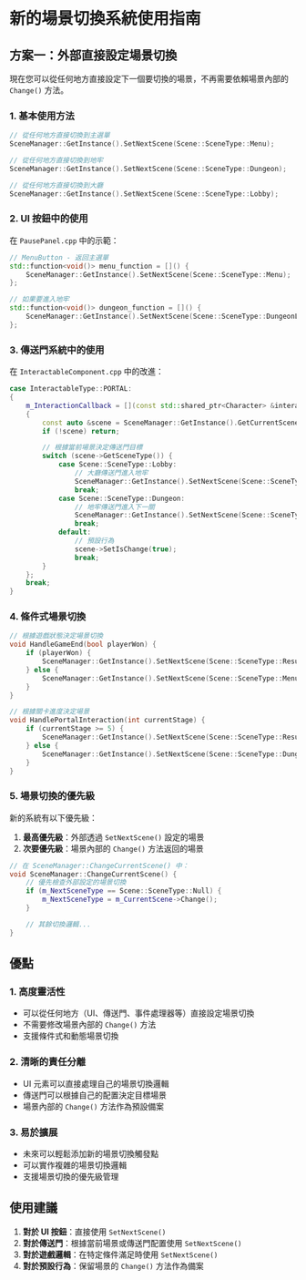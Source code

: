 # 新的場景切換系統使用指南

## 方案一：外部直接設定場景切換

現在您可以從任何地方直接設定下一個要切換的場景，不再需要依賴場景內部的 `Change()` 方法。

### 1. 基本使用方法

```cpp
// 從任何地方直接切換到主選單
SceneManager::GetInstance().SetNextScene(Scene::SceneType::Menu);

// 從任何地方直接切換到地牢
SceneManager::GetInstance().SetNextScene(Scene::SceneType::Dungeon);

// 從任何地方直接切換到大廳
SceneManager::GetInstance().SetNextScene(Scene::SceneType::Lobby);
```

### 2. UI 按鈕中的使用

在 `PausePanel.cpp` 中的示範：

```cpp
// MenuButton - 返回主選單
std::function<void()> menu_function = []() {
    SceneManager::GetInstance().SetNextScene(Scene::SceneType::Menu);
};

// 如果要進入地牢
std::function<void()> dungeon_function = []() {
    SceneManager::GetInstance().SetNextScene(Scene::SceneType::DungeonLoad);
};
```

### 3. 傳送門系統中的使用

在 `InteractableComponent.cpp` 中的改進：

```cpp
case InteractableType::PORTAL:
{
    m_InteractionCallback = [](const std::shared_ptr<Character> &interactor, const std::shared_ptr<nGameObject> &target)
    {
        const auto &scene = SceneManager::GetInstance().GetCurrentScene().lock();
        if (!scene) return;

        // 根據當前場景決定傳送門目標
        switch (scene->GetSceneType()) {
            case Scene::SceneType::Lobby:
                // 大廳傳送門進入地牢
                SceneManager::GetInstance().SetNextScene(Scene::SceneType::DungeonLoad);
                break;
            case Scene::SceneType::Dungeon:
                // 地牢傳送門進入下一關
                SceneManager::GetInstance().SetNextScene(Scene::SceneType::DungeonLoad);
                break;
            default:
                // 預設行為
                scene->SetIsChange(true);
                break;
        }
    };
    break;
}
```

### 4. 條件式場景切換

```cpp
// 根據遊戲狀態決定場景切換
void HandleGameEnd(bool playerWon) {
    if (playerWon) {
        SceneManager::GetInstance().SetNextScene(Scene::SceneType::Result);
    } else {
        SceneManager::GetInstance().SetNextScene(Scene::SceneType::Menu);
    }
}

// 根據關卡進度決定場景
void HandlePortalInteraction(int currentStage) {
    if (currentStage >= 5) {
        SceneManager::GetInstance().SetNextScene(Scene::SceneType::Result);
    } else {
        SceneManager::GetInstance().SetNextScene(Scene::SceneType::DungeonLoad);
    }
}
```

### 5. 場景切換的優先級

新的系統有以下優先級：

1. **最高優先級**：外部透過 `SetNextScene()` 設定的場景
2. **次要優先級**：場景內部的 `Change()` 方法返回的場景

```cpp
// 在 SceneManager::ChangeCurrentScene() 中：
void SceneManager::ChangeCurrentScene() {
    // 優先檢查外部設定的場景切換
    if (m_NextSceneType == Scene::SceneType::Null) {
        m_NextSceneType = m_CurrentScene->Change();
    }

    // 其餘切換邏輯...
}
```

## 優點

### 1. 高度靈活性

- 可以從任何地方（UI、傳送門、事件處理器等）直接設定場景切換
- 不需要修改場景內部的 `Change()` 方法
- 支援條件式和動態場景切換

### 2. 清晰的責任分離

- UI 元素可以直接處理自己的場景切換邏輯
- 傳送門可以根據自己的配置決定目標場景
- 場景內部的 `Change()` 方法作為預設備案

### 3. 易於擴展

- 未來可以輕鬆添加新的場景切換觸發點
- 可以實作複雜的場景切換邏輯
- 支援場景切換的優先級管理

## 使用建議

1. **對於 UI 按鈕**：直接使用 `SetNextScene()`
2. **對於傳送門**：根據當前場景或傳送門配置使用 `SetNextScene()`
3. **對於遊戲邏輯**：在特定條件滿足時使用 `SetNextScene()`
4. **對於預設行為**：保留場景的 `Change()` 方法作為備案
